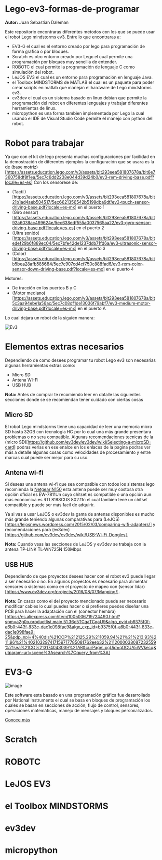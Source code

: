 # Lego-ev3-formas-de-programar
**Autor:** Juan Sebastian Daleman 

Este repositorio encontraras diferentes metodos con los que se puede usar el robot Lego mindstorms ev3. Entre lo que encontraras a:
- EV3-G el cual es el entorno creado por lego para programación de forma grafica o por bloques.
- Scratch es otro entorno creado por Lego el cual permite una programación por bloques muy sencilla de entender.
- ROBOTC el cual permite la programación de lenguaje C como simulación del robot.
- LeJOS EV3 el cual es un entorno para programación en lenguaje Java.
- el Toolbox MINDSTORMS de MATLAB el cual es un paquete para poder crear scripts en matlab que manejan el hardware de Lego mindstorms ev3.
- ev3dev el cual es un sistema basado en linux debian que permite la programación del robot en diferentes lenguajes y trabajar diferentes herramientas de linux.
- micropython es una forma tambien implementada por Lego la cual usando el IDE de Visual Studio Code permite el manejo con python del robot.

# Robot para trabajar
Ya que con el kit de lego presenta muchas configuraciones por facilidad en la demostración de diferentes ejemplos la configuración que se usara es la de (base motriz)[https://assets.education.lego.com/v3/assets/blt293eea581807678a/blt6e7360758df8f1ea/5ec7c6dd2238e044d39d24b0/ev3-rem-driving-base.pdf?locale=es-es]
Con los sensorese de:
- (Tactil)[https://assets.education.lego.com/v3/assets/blt293eea581807678a/blt21b1ad4aeb504517/5ec6621356542b5199dba9df/ev3-touch-sensor-driving-base.pdf?locale=es-mx] en el puerto 1
- (Giro sensor)[https://assets.education.lego.com/v3/assets/blt293eea581807678a/blt92a6038ac499624e/5ec638edf555a0037565aa22/ev3-gyro-sensor-driving-base.pdf?locale=es-es] en el puerto 2
- (Ultra sonido)[https://assets.education.lego.com/v3/assets/blt293eea581807678a/bltedef29b6f889ec04/5ec7bfe42de1237ddb71fd6a/ev3-ultrasonic-sensor-driving-base.pdf?locale=es-mx] en el puerto 3
- (Color)[https://assets.education.lego.com/v3/assets/blt293eea581807678a/bltb5bea28afb585684/5ec7c907cd4cf750c888fad6/ev3-rem-color-sensor-down-driving-base.pdf?locale=es-mx] en el puerto 4

Motores:
- De tracción en los puertos B y C
- (Motor mediano)[https://assets.education.lego.com/v3/assets/blt293eea581807678a/blt5c3aa94ebe1a56ac/5ec7c08df1de13036f79abf7/ev3-medium-motor-driving-base.pdf?locale=es-mx] en el puerto A

Lo cual dejara un robot de la siguien manera:

![Ev3](https://github.com/JSDaleman/Lego-ev3-formas-de-programar/assets/70998067/9ec99b21-3901-43e4-9654-21d5d1aeb689)

# Elementos extras necesarios

Dependiendo de como desees programar tu robot Lego ev3 son necesarias algunas herramientas extras como:
- Micro SD
- Antena WI-FI
- USB HUB

**Nota:** Antes de comprar te recomiendo leer en datalle las siguientes secciones donde se se recomiendan tener cuidado con ciertas cosas

## Micro SD
El robot Lego mindstorms tiene una capacidad de leer una memoria micro SD hasta 32GB con tecnologia HC por lo cual una más grande presentara problemas o no sera compatible. Algunas recomendaciones tecnicas de la (micro SD)[https://github.com/ev3dev/ev3dev/wiki/Selecting-a-microSD-card] podras verlas en ese enalce en los enlaces de la pagina podras ver más a detalle algunas cosas como velocidades de procesamiento y entre marcas cual puede ser mejor para su uso.

## Antena wi-fi
Si deseas una antena wi-fi que sea compatible con todos los sistemas lego recomienda la [Netgear N150](https://www.lego.com/es-es/service/help/mindstorms_ev3_sets/mindstorms_ev3/mindstorms_ev3/connecting-your-lego-mindstorms-ev3-to-wi-fi-kA009000001dcjmCAA) esta antena puede ser muy costosa otra opción oficial es EW-7811Un cuyo chitset es compatible o una opción aun más economica es RTL8188CUS 802.11n el cual tambien tene un chitset compatible y puede ser más facil de adquirir. 

Ya si vas a usar LeJOS o ev3dev la gama de antenas disponibles es mucho más grande teniendo algunas comparativas para (LeJOS)[https://lejosnews.wordpress.com/2015/02/03/comparing-wifi-adapters/] y recomendaciones para (ev3dev)[https://github.com/ev3dev/ev3dev/wiki/USB-Wi-Fi-Dongles].

**Nota:** Cuando veas las secciones de LeJOS y ev3dev se trabaja con la antena TP-LINK TL-WN725N 150Mbps

## USB HUB
Dependiendo de que proyectos desees hacer con el robot ev3 puede llegar a ser necesario o no. En algunos proyectos es necesario para alimentar sensores o sistemas como en el proyecto de mapeo con (sensor lidar)[https://www.ev3dev.org/projects/2016/08/07/Mapping/].

**Nota:** En casos como el del proyecto mencionado puede ser necesario modificar cables lo cual puedes hacer o si prefieres puedes diseñar una PCB para hacer la adaptación con el (conector hembra)[https://es.aliexpress.com/item/1005006719724490.html?spm=a2g0o.productlist.main.51.36c5TCqaTCqaU9&algo_pvid=b9375f0f-a6b0-443f-833c-dac1e098fae9&algo_exp_id=b9375f0f-a6b0-443f-833c-dac1e098fae9-25&pdp_npi=4%40dis%21COP%212125.29%211059.94%21%21%213.93%211.96%21%402103297417159717785081762eeb32%2112000038087232559%21sea%21CO%213174043039%21AB&curPageLogUid=qOCUA5WVkecq&utparam-url=scene%3Asearch%7Cquery_from%3A]

# EV3-G

![image](https://github.com/JSDaleman/Lego-ev3-formas-de-programar/assets/70998067/9192525b-cc8c-40f6-b059-2c73236f5703)

Este software esta basado en una programación gráfica fue desarrollado por National Instruments el cual se basa en bloques de programación los cuales se basan en secciones de acción, flujo de control, sensores, operaciones matemáticas, manejo de mensajes y bloques personalizados.

[Conoce más](https://github.com/JSDaleman/Lego-ev3-formas-de-programar/blob/main/EV3-G/EV3-G.md)


# Scratch

# ROBOTC

# LeJOS EV3

# el Toolbox MINDSTORMS

# ev3dev

# micropython
